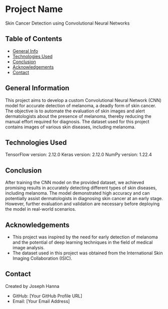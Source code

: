 # Project Name

Skin Cancer Detection using Convolutional Neural Networks

## Table of Contents
* [General Info](#general-information)
* [Technologies Used](#technologies-used)
* [Conclusion](#conclusion)
* [Acknowledgements](#acknowledgements)
* [Contact](#contact)

## General Information
This project aims to develop a custom Convolutional Neural Network (CNN) model for accurate detection of melanoma, a deadly form of skin cancer. The objective is to automate the evaluation of skin images and alert dermatologists about the presence of melanoma, thereby reducing the manual effort required for diagnosis. The dataset used for this project contains images of various skin diseases, including melanoma.

## Technologies Used
TensorFlow version: 2.12.0
Keras version: 2.12.0
NumPy version: 1.22.4

## Conclusion
After training the CNN model on the provided dataset, we achieved promising results in accurately detecting different types of skin diseases, including melanoma. The model demonstrated high accuracy and can potentially assist dermatologists in diagnosing skin cancer at an early stage. However, further evaluation and validation are necessary before deploying the model in real-world scenarios.

## Acknowledgements
- This project was inspired by the need for early detection of melanoma and the potential of deep learning techniques in the field of medical image analysis.
- The dataset used in this project was obtained from the International Skin Imaging Collaboration (ISIC).

## Contact
Created by Joseph Hanna
- GitHub: [Your GitHub Profile URL]
- Email: [Your Email Address]